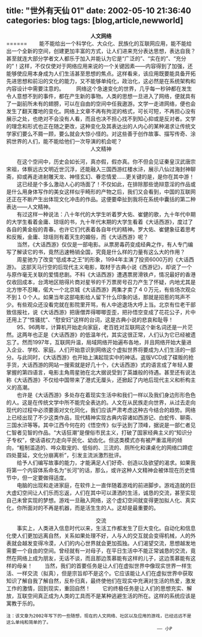 title: "世外有天仙 01"
date: 2002-05-10 21:36:40
categories: blog
tags: [blog,article,newworld]
---
<center><b>人文网络</b></center>
======  
　　能不能给出一个科学化、大众化、民族化的互联网应用，能不能给出一个全新的空间，创建更加丰富的方式，让人们进来充分表达思想，表达自我？甚至就连大部分学者文人都乐于加入并能认为它是“广泛的”、“实在的”、“充分的”！这样，不仅仅使对于网络应用来说的一个关键因素——内容得到了加强，还能够使应用本身成为人们生活甚至思想的焦点。这样看来，该应用既要能具备开拓先进思想和前沿的文化的能力，又不能够单纯化，政治化，这必然是在系统架构和内容设计中需要注意的。  
　　网络这个急速变化的世界，几乎每一秒钟都在发生令人意想不到的事件，都在产生新的事物。人类的思想一旦进入了网络，便就具有了一副前所未有的翅膀，可以在自由的空间中任我遨游。文学一走进网络，便也会发生了翻天覆地的变化。网络上文章不再有拘泥的格式，可长可短，不再担心没有展示之处，也绝对不会没有人看，而且也决不担心找不到知心抑或是反对者。文学的理念和形式也正在随之更改，这种变化及其表达出的人内心的某种渴求让传统文学家们要么不屑一顾，要么就会大惊小怪的。对这些善于创作故事、描写传奇、涂鸦世界的人们，能不能给他们一次导演的机会呢？  
<center>人文精神</center>   

　　在这个空间中，历史会如长河，真亦假，假亦真。你不但会见证秦皇汉武唐宗宋祖，体察远古文明近世沉浮，还能融入三国西游红楼水浒，展示八仙过海封神聊斋，抑或再走进射雕天龙、神怪玄幻、眷恋情爱……更关键的是，是你在其中游！  
　　这已经是个多么激动人心的场面了！不仅如此，在排除那些诡辩意淫的作品或是什么用身体写作的美女这样似乎畸形的产物之后，我们又会看到，中国的互联网还正在不断产生出体现文化冲击的作品。这便要牵扯到我将在系统中囊括的第二种表达——人文精神。  
　　有过这样一种说法：八十年代的大学生听着罗大佑、崔健的歌，九十年代中期的大学生看着金庸、琼瑶的书，九十年代末期的大学生看着《大话西游》，度过了各自的黄金般的青春。也许它们代表着各自年代的精神。罗大佑、崔健象征着思考和反叛，金庸、琼瑶则有着天生的媚俗，而《大话西游》呢？  
　　当然，《大话西游》仅仅是一部电影。从票房毒药变成经典之作，有人专门编写了解读它的书，竟然迅速畅销全国，究竟是什么样的力量有这么大的作用？    
　　周星驰为了改变“低成本之王”的形象，1994年主演了投资6000万的《大话西游》。 这部天马行空的后现代主义电影，取材于古典小说《西游记》，却说了一个与原作毫无关联的爱情悲剧。不料《大话西游》遭遇票房滑铁卢，情况最好的香港仅收回成本，台湾地区赔得片商对星爷的千万票房号召力产生了怀疑，内地尤其是北方惨不忍睹，偌大一个北京城《大话西游》两集才卖了４０万元，有些场次观众不到１０个人。如果当年这部电影给人留下什么印象的话，那就是招惹的骂声不少。有些观众还没看完就在影院里开骂，有人中途退场大呼上当。北京有位老干部致信报社，说《大话西游》把唐僧弄得唧唧歪歪，把孙悟空变成了花花公子，片中还用上了“性骚扰”、“慰安妇”这样的台词，这是古典小说的悲哀和耻辱！  
　　95、96两年，计算机开始走向家庭，老百姓对互联网这个新名词还是一片茫然。这两年也正是《大话西游》的低温年代，其实这很正常，人们认为它已经被遗忘了。然而1997年，互联网升温，局域网络开始遍布各地，并且网络开始大量进入企业、学校、家庭。人们开始意识到网络这个虚拟世界将要成为人们生活的一部分。与此同时，《大话西游》也开始上演起现实中的神话。盗版VCD成了碟贩的抢手货，大话西游的网站一搜索就是好几十个，《大话西游》式的语言成了年轻人要掌握的第四语言，电影主角周星驰在北大据说受到了英雄般的待遇。甚至还有说法称《大话西游》不仅给中国带来了港式无厘头，还掀起了内地后现代主义和析构主义的高潮。  
　　也许是《大话西游》多处存在着现实生活中和我们一样以及我们身边形形色色的人。这是在传统文学中所不能完全表达的。人文在从民族走向世界，从过去走向现代的过程中必须要面对文化同化，我们应该严肃考虑这种古今结合的趋势。网络上已经出现了不少这类作品，现代精神实现古典内容诸如西游记、白蛇传、聊斋、三国水浒等等。其中江西今何在的《悟空传》似乎达到了顶峰，据说是一部仁者见仁智者见智的作品。“大话狂潮”是俚俗市民主义，打破了国家经典主义的“知识分子专权”，使话语权力走向平民化、幼齿化。但这类模式亦有被严重滥用的倾向，“粗制滥造的、哗众取宠的、低俗的、三流的、厕所化和课桌化的网络口蹄症四处蔓延，文化分崩离析”，引发主流派激烈批评。  
　　给予人们编写故事的能力，才能满足人们好奇、创造以及欲望的渴求。如果我将第一个内容体系命名为“长河”的话，那么，或许这种人文精神会被体现在历史情节中，但一定要做得适度。  
　　电脑的出现和走进家庭，在软件上一直伴随着游戏的前进脚步。游戏造就的巨大虚幻空间让人们乐而忘返，人们在其中可以潇洒的生活，诚恳的交流，甚至实现自己未曾实现的梦想。游戏一旦融入网络，这个虚幻空间就变得更加拟人化、真实化，你所面对的不再是机器，而是活生生的人。这却是最重要的。    
<center>交流</center>   
　　事实上，人类进入信息时代以来，生活工作都发生了巨大变化。自动化和信息化使人们更加远离自然，关系如果处理不好，人与人的交互就会变得机械，人的外表就会越发变得冷漠，人们的内心世界就会更加孤独。人们渴望交流，思想越发地需要一个自由的空间。曾经就有一对母子，在平日生活中不能正常诚恳的交流，竟然在网络上成为朋友，无话不谈，而且那边羡慕能有这样的儿子，这边羡慕能有这样的母亲！  
　　当然，我们的首要任务是让人们在虚拟世界中像现实世界一样生活、一样交流（拟真），但是宗旨却不是这个。它应该能让人们在虚拟世界中获取知识了解自我了解自然，反朴归真，最终使他们在现实中充满对生活的热爱，激发工作的激情，回到现实，重回自然！
　　它的终极任务是让人们的思想充实、解放，互联空间真正成为人类的工具而不是某种逃避生活的所在。这样的系统应该是寓教于乐的。  
  
	注：该文章为2002年写下的一些随想，现在的人文网络、社区以及应用的游戏，已经远远不是这么单纯和简单的了。
                                                            —— 小P